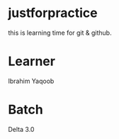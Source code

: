 # justforpractice
this is learning time  for git &amp; github.
# Learner
Ibrahim Yaqoob
# Batch
Delta 3.0
